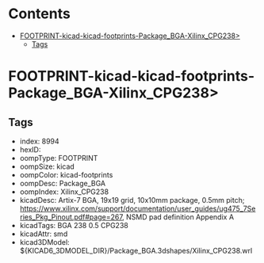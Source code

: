 



Contents
========

* [FOOTPRINT-kicad-kicad-footprints-Package_BGA-Xilinx_CPG238>](#footprint-kicad-kicad-footprints-package_bga-xilinx_cpg238)
	* [Tags](#tags)

# FOOTPRINT-kicad-kicad-footprints-Package_BGA-Xilinx_CPG238>

## Tags

- index: 8994
- hexID: 
- oompType: FOOTPRINT
- oompSize: kicad
- oompColor: kicad-footprints
- oompDesc: Package_BGA
- oompIndex: Xilinx_CPG238
- kicadDesc: Artix-7 BGA, 19x19 grid, 10x10mm package, 0.5mm pitch; https://www.xilinx.com/support/documentation/user_guides/ug475_7Series_Pkg_Pinout.pdf#page=267, NSMD pad definition Appendix A
- kicadTags: BGA 238 0.5 CPG238
- kicadAttr: smd
- kicad3DModel: ${KICAD6_3DMODEL_DIR}/Package_BGA.3dshapes/Xilinx_CPG238.wrl
